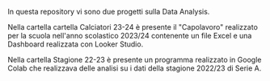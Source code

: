 In questa repository vi sono due progetti sulla Data Analysis. 

Nella cartella cartella Calciatori 23-24 è presente il "Capolavoro" realizzato per la scuola nell'anno scolastico 2023/24 contenente un file Excel e una Dashboard realizzata con Looker Studio.

Nella cartella Stagione 22-23 è presente un programma realizzato in Google Colab che realizzava delle analisi su i dati della stagione 2022/23 di Serie A.
